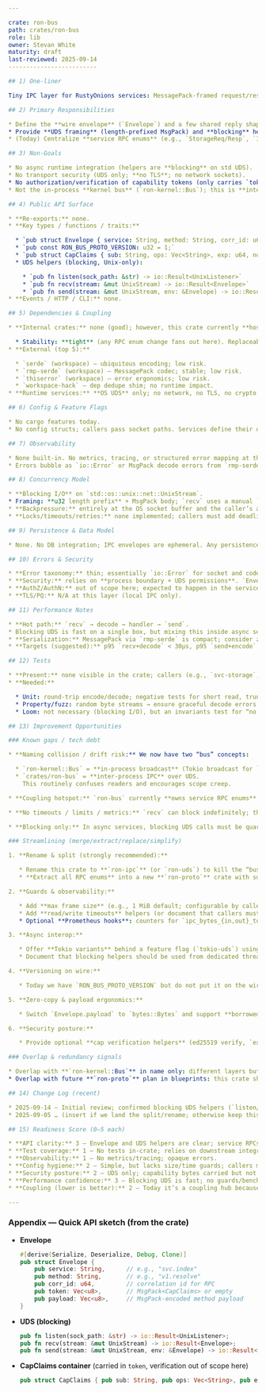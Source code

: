 ```yaml
---

crate: ron-bus
path: crates/ron-bus
role: lib
owner: Stevan White
maturity: draft
last-reviewed: 2025-09-14
-------------------------

## 1) One-liner

Tiny IPC layer for RustyOnions services: MessagePack-framed request/response envelopes over Unix Domain Sockets with minimal helpers for `listen / recv / send`.

## 2) Primary Responsibilities

* Define the **wire envelope** (`Envelope`) and a few shared reply shapes (e.g., `Ok`, `Bytes`, `NotFound`, `Err`).
* Provide **UDS framing** (length-prefixed MsgPack) and **blocking** helpers: `listen(sock)`, `recv(&mut UnixStream)`, `send(&mut UnixStream, &Envelope)`.
* (Today) Centralize **service RPC enums** (e.g., `StorageReq/Resp`, `IndexReq/Resp`, `OverlayReq/Resp`) so services share one protocol surface.

## 3) Non-Goals

* No async runtime integration (helpers are **blocking** on std UDS).
* No transport security (UDS only; **no TLS**; no network sockets).
* No authorization/verification of capability tokens (only carries `token: Vec<u8>`; verification is a service concern).
* Not the in-process **kernel bus** (`ron-kernel::Bus`); this is **inter-process** IPC.

## 4) Public API Surface

* **Re-exports:** none.
* **Key types / functions / traits:**

  * `pub struct Envelope { service: String, method: String, corr_id: u64, token: Vec<u8>, payload: Vec<u8> }`
  * `pub const RON_BUS_PROTO_VERSION: u32 = 1;`
  * `pub struct CapClaims { sub: String, ops: Vec<String>, exp: u64, nonce: u64, sig: Vec<u8> }` (carried inside `token` as MsgPack, not enforced here)
  * UDS helpers (blocking, Unix-only):

    * `pub fn listen(sock_path: &str) -> io::Result<UnixListener>`
    * `pub fn recv(stream: &mut UnixStream) -> io::Result<Envelope>`
    * `pub fn send(stream: &mut UnixStream, env: &Envelope) -> io::Result<()>`
* **Events / HTTP / CLI:** none.

## 5) Dependencies & Coupling

* **Internal crates:** none (good); however, this crate currently **hosts other services’ RPC enums**, which *functionally* couples `svc-index`, `svc-overlay`, `svc-storage`, `gateway`, etc., to this crate’s releases.

  * Stability: **tight** (any RPC enum change fans out here). Replaceable? **Yes**, with a `ron-proto` split (see §13).
* **External (top 5):**

  * `serde` (workspace) — ubiquitous encoding; low risk.
  * `rmp-serde` (workspace) — MessagePack codec; stable; low risk.
  * `thiserror` (workspace) — error ergonomics; low risk.
  * `workspace-hack` — dep dedupe shim; no runtime impact.
* **Runtime services:** **OS UDS** only; no network, no TLS, no crypto primitives.

## 6) Config & Feature Flags

* No cargo features today.
* No config structs; callers pass socket paths. Services define their own defaults (e.g., `/tmp/ron/svc-storage.sock`).

## 7) Observability

* None built-in. No metrics, tracing, or structured error mapping at the IPC layer.
* Errors bubble as `io::Error` or MsgPack decode errors from `rmp-serde`.

## 8) Concurrency Model

* **Blocking I/O** on `std::os::unix::net::UnixStream`.
* Framing: **u32 length prefix** + MsgPack body; `recv` uses a manual `read_exact` loop; `send` writes a length then bytes.
* **Backpressure:** entirely at the OS socket buffer and the caller’s accept loop; **no internal queues**, limits, or timeouts here.
* **Locks/timeouts/retries:** none implemented; callers must add deadlines and retry policies.

## 9) Persistence & Data Model

* None. No DB integration; IPC envelopes are ephemeral. Any persistence is a service concern.

## 10) Errors & Security

* **Error taxonomy:** thin; essentially `io::Error` for socket and codec failures. Reply conveniences include `NotFound` and `Err{err}` variants but enforcement is up to services.
* **Security:** relies on **process boundary + UDS permissions**. `Envelope.token` can carry `CapClaims` (MsgPack) but this crate does **not** verify signatures/expiry.
* **AuthZ/AuthN:** out of scope here; expected to happen in the service handler.
* **TLS/PQ:** N/A at this layer (local IPC only).

## 11) Performance Notes

* **Hot path:** `recv` → decode → handler → `send`.
* Blocking UDS is fast on a single box, but mixing this inside async services (Axum/Tokio) risks **runtime stalls** unless calls stay off the async threads (use `spawn_blocking`).
* **Serialization:** MessagePack via `rmp-serde` is compact; consider zero-copy `bytes::Bytes` for `payload` to avoid copies on large blobs.
* **Targets (suggested):** p95 `recv+decode` < 30µs, p95 `send+encode` < 40µs for small (≤1 KiB) messages on dev hardware.

## 12) Tests

* **Present:** none visible in the crate; callers (e.g., `svc-storage`, `svc-overlay`) use it in their integration flows.
* **Needed:**

  * Unit: round-trip encode/decode; negative tests for short read, truncated prefix, oversized len.
  * Property/fuzz: random byte streams → ensure graceful decode errors without panics or leaks.
  * Loom: not necessary (blocking I/O), but an invariants test for “no partial frame read returns success” is useful.

## 13) Improvement Opportunities

### Known gaps / tech debt

* **Naming collision / drift risk:** We now have two “bus” concepts:

  * `ron-kernel::Bus` = **in-process broadcast** (Tokio broadcast for `KernelEvent`).
  * `crates/ron-bus` = **inter-process IPC** over UDS.
    This routinely confuses readers and encourages scope creep.

* **Coupling hotspot:** `ron-bus` currently **owns service RPC enums** (Index/Overlay/Storage…). That forces every service-level protocol change through this crate and blurs responsibilities.

* **No timeouts / limits / metrics:** `recv` can block indefinitely; there is no max-frame guard; no `rejected_total{reason}` counters; no structured tracing.

* **Blocking only:** In async services, blocking UDS calls must be quarantined to avoid starving the runtime.

### Streamlining (merge/extract/replace/simplify)

1. **Rename & split (strongly recommended):**

   * Rename this crate to **`ron-ipc`** (or `ron-uds`) to kill the “bus” ambiguity.
   * **Extract all RPC enums** into a new **`ron-proto`** crate with submodules (`proto::index`, `proto::overlay`, `proto::storage`), or one crate per service if we want looser coupling. Keep `ron-ipc` transport-only.

2. **Guards & observability:**

   * Add **max frame size** (e.g., 1 MiB default; configurable by caller); reject with a typed error.
   * Add **read/write timeouts** helpers (or document that callers must wrap with `nix`/`poll`/deadline I/O).
   * Optional **Prometheus hooks**: counters for `ipc_bytes_{in,out}_total`, `ipc_frames_total{dir,service}`, `ipc_decode_errors_total{reason}`.

3. **Async interop:**

   * Offer **Tokio variants** behind a feature flag (`tokio-uds`) using `tokio::net::UnixListener/UnixStream` (no behavior changes).
   * Document that blocking helpers should be used from dedicated threads or `spawn_blocking`.

4. **Versioning on wire:**

   * Today we have `RON_BUS_PROTO_VERSION` but do not put it on the wire. Add a fixed **4-byte magic** (`b"RBUS"`) + `u16 version` ahead of the length prefix to hard-fail mismatches early.

5. **Zero-copy & payload ergonomics:**

   * Switch `Envelope.payload` to `bytes::Bytes` and support **borrowed decode** via `rmp-serde` where possible.

6. **Security posture:**

   * Provide optional **cap verification helpers** (ed25519 verify, `exp`/`nonce` checks) in a *separate* crate (e.g., `ron-cap`) so services can share hardened logic without bloating `ron-ipc`.

### Overlap & redundancy signals

* Overlap with **`ron-kernel::Bus`** in name only: different layers but **same term**, which leads to architectural confusion and doc drift. Fix via rename.
* Overlap with future **`ron-proto`** plan in blueprints: this crate shouldn’t be the “god crate” for all service protocols.

## 14) Change Log (recent)

* 2025-09-14 — Initial review; confirmed blocking UDS helpers (`listen/recv/send`), Envelope shape, and `RON_BUS_PROTO_VERSION = 1`; identified service-enum colocation and naming drift risk.
* 2025-09-05 … (insert if we land the split/rename; otherwise keep this slot empty for next pass)

## 15) Readiness Score (0–5 each)

* **API clarity:** 3 — Envelope and UDS helpers are clear; service RPCs living here muddy boundaries.
* **Test coverage:** 1 — No tests in-crate; relies on downstream integration.
* **Observability:** 1 — No metrics/tracing; opaque errors.
* **Config hygiene:** 2 — Simple, but lacks size/time guards; callers must roll their own.
* **Security posture:** 2 — UDS only; capability bytes carried but not verified; acceptable for localhost IPC, not for network boundaries.
* **Performance confidence:** 3 — Blocking UDS is fast; no guards/benchmarks; potential runtime stalls in async services if misused.
* **Coupling (lower is better):** 2 — Today it’s a coupling hub because it hosts service RPC enums; after `ron-proto` split it would improve to 4–5.

---
```


### Appendix — Quick API sketch (from the crate)

* **Envelope**

  ```rust
  #[derive(Serialize, Deserialize, Debug, Clone)]
  pub struct Envelope {
      pub service: String,      // e.g., "svc.index"
      pub method: String,       // e.g., "v1.resolve"
      pub corr_id: u64,         // correlation id for RPC
      pub token: Vec<u8>,       // MsgPack<CapClaims> or empty
      pub payload: Vec<u8>,     // MsgPack-encoded method payload
  }
  ```
* **UDS (blocking)**

  ```rust
  pub fn listen(sock_path: &str) -> io::Result<UnixListener>;
  pub fn recv(stream: &mut UnixStream) -> io::Result<Envelope>;
  pub fn send(stream: &mut UnixStream, env: &Envelope) -> io::Result<()>;
  ```
* **CapClaims container** (carried in `token`, verification out of scope here)

  ```rust
  pub struct CapClaims { pub sub: String, pub ops: Vec<String>, pub exp: u64, pub nonce: u64, pub sig: Vec<u8> }
  ```
